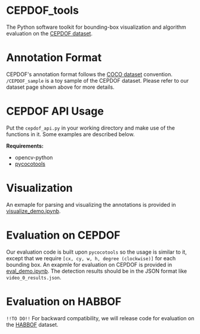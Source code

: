 # CEPDOF_tools
The Python software toolkit for bounding-box visualization and algorithm evaluation on the [CEPDOF dataset](http://vip.bu.edu/cepdof/).

# Annotation Format
CEPDOF's annotation format follows the [COCO dataset](http://cocodataset.org/#home) convention. `/CEPDOF_sample` is a toy sample of the CEPDOF dataset. Please refer to our dataset page shown above for more details.

# CEPDOF API Usage
Put the `cepdof_api.py` in your working directory and make use of the functions in it. Some examples are described below.

**Requirements:**
- opencv-python
- [pycocotools](https://github.com/cocodataset/cocoapi)

# Visualization
An exmaple for parsing and visualizing the annotations is provided in [visualize_demo.ipynb](https://github.com/duanzhiihao/CEPDOF_tools/blob/master/visualize_demo.ipynb).

# Evaluation on CEPDOF
Our evaluation code is built upon `pycocotools` so the usage is similar to it, except that we require `[cx, cy, w, h, degree (clockwise)]` for each bounding box. An exapmle for evaluation on CEPDOF is provided in [eval_demo.ipynb](https://github.com/duanzhiihao/CEPDOF_tools/blob/master/eval_demo.ipynb). The detection results should be in the JSON format like `video_0_results.json`.

# Evaluation on HABBOF
`!!TO DO!!` For backward compatibility, we will release code for evaluation on the [HABBOF](https://vip.bu.edu/habbof/) dataset.
